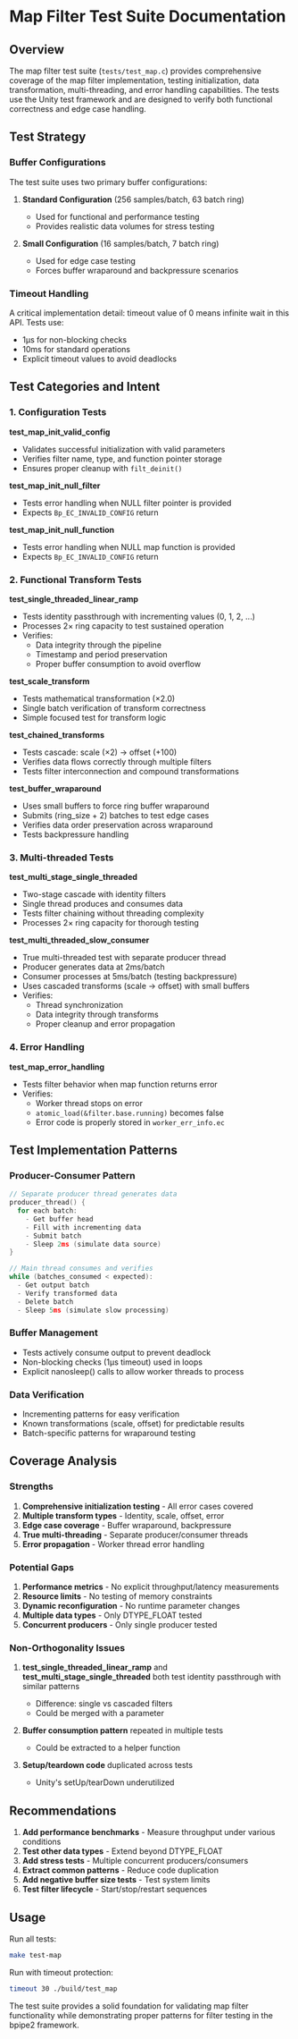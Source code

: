 # Map Filter Test Suite Documentation

## Overview

The map filter test suite (`tests/test_map.c`) provides comprehensive coverage of the map filter implementation, testing initialization, data transformation, multi-threading, and error handling capabilities. The tests use the Unity test framework and are designed to verify both functional correctness and edge case handling.

## Test Strategy

### Buffer Configurations

The test suite uses two primary buffer configurations:

1. **Standard Configuration** (256 samples/batch, 63 batch ring)
   - Used for functional and performance testing
   - Provides realistic data volumes for stress testing

2. **Small Configuration** (16 samples/batch, 7 batch ring)
   - Used for edge case testing
   - Forces buffer wraparound and backpressure scenarios

### Timeout Handling

A critical implementation detail: timeout value of 0 means infinite wait in this API. Tests use:
- 1μs for non-blocking checks
- 10ms for standard operations
- Explicit timeout values to avoid deadlocks

## Test Categories and Intent

### 1. Configuration Tests

**test_map_init_valid_config**
- Validates successful initialization with valid parameters
- Verifies filter name, type, and function pointer storage
- Ensures proper cleanup with `filt_deinit()`

**test_map_init_null_filter**
- Tests error handling when NULL filter pointer is provided
- Expects `Bp_EC_INVALID_CONFIG` return

**test_map_init_null_function**
- Tests error handling when NULL map function is provided
- Expects `Bp_EC_INVALID_CONFIG` return

### 2. Functional Transform Tests

**test_single_threaded_linear_ramp**
- Tests identity passthrough with incrementing values (0, 1, 2, ...)
- Processes 2× ring capacity to test sustained operation
- Verifies:
  - Data integrity through the pipeline
  - Timestamp and period preservation
  - Proper buffer consumption to avoid overflow

**test_scale_transform**
- Tests mathematical transformation (×2.0)
- Single batch verification of transform correctness
- Simple focused test for transform logic

**test_chained_transforms**
- Tests cascade: scale (×2) → offset (+100)
- Verifies data flows correctly through multiple filters
- Tests filter interconnection and compound transformations

**test_buffer_wraparound**
- Uses small buffers to force ring buffer wraparound
- Submits (ring_size + 2) batches to test edge cases
- Verifies data order preservation across wraparound
- Tests backpressure handling

### 3. Multi-threaded Tests

**test_multi_stage_single_threaded**
- Two-stage cascade with identity filters
- Single thread produces and consumes data
- Tests filter chaining without threading complexity
- Processes 2× ring capacity for thorough testing

**test_multi_threaded_slow_consumer**
- True multi-threaded test with separate producer thread
- Producer generates data at 2ms/batch
- Consumer processes at 5ms/batch (testing backpressure)
- Uses cascaded transforms (scale → offset) with small buffers
- Verifies:
  - Thread synchronization
  - Data integrity through transforms
  - Proper cleanup and error propagation

### 4. Error Handling

**test_map_error_handling**
- Tests filter behavior when map function returns error
- Verifies:
  - Worker thread stops on error
  - `atomic_load(&filter.base.running)` becomes false
  - Error code is properly stored in `worker_err_info.ec`

## Test Implementation Patterns

### Producer-Consumer Pattern
```c
// Separate producer thread generates data
producer_thread() {
  for each batch:
    - Get buffer head
    - Fill with incrementing data
    - Submit batch
    - Sleep 2ms (simulate data source)
}

// Main thread consumes and verifies
while (batches_consumed < expected):
  - Get output batch
  - Verify transformed data
  - Delete batch
  - Sleep 5ms (simulate slow processing)
```

### Buffer Management
- Tests actively consume output to prevent deadlock
- Non-blocking checks (1μs timeout) used in loops
- Explicit nanosleep() calls to allow worker threads to process

### Data Verification
- Incrementing patterns for easy verification
- Known transformations (scale, offset) for predictable results
- Batch-specific patterns for wraparound testing

## Coverage Analysis

### Strengths
1. **Comprehensive initialization testing** - All error cases covered
2. **Multiple transform types** - Identity, scale, offset, error
3. **Edge case coverage** - Buffer wraparound, backpressure
4. **True multi-threading** - Separate producer/consumer threads
5. **Error propagation** - Worker thread error handling

### Potential Gaps
1. **Performance metrics** - No explicit throughput/latency measurements
2. **Resource limits** - No testing of memory constraints
3. **Dynamic reconfiguration** - No runtime parameter changes
4. **Multiple data types** - Only DTYPE_FLOAT tested
5. **Concurrent producers** - Only single producer tested

### Non-Orthogonality Issues
1. **test_single_threaded_linear_ramp** and **test_multi_stage_single_threaded** both test identity passthrough with similar patterns
   - Difference: single vs cascaded filters
   - Could be merged with a parameter

2. **Buffer consumption pattern** repeated in multiple tests
   - Could be extracted to a helper function

3. **Setup/teardown code** duplicated across tests
   - Unity's setUp/tearDown underutilized

## Recommendations

1. **Add performance benchmarks** - Measure throughput under various conditions
2. **Test other data types** - Extend beyond DTYPE_FLOAT
3. **Add stress tests** - Multiple concurrent producers/consumers
4. **Extract common patterns** - Reduce code duplication
5. **Add negative buffer size tests** - Test system limits
6. **Test filter lifecycle** - Start/stop/restart sequences

## Usage

Run all tests:
```bash
make test-map
```

Run with timeout protection:
```bash
timeout 30 ./build/test_map
```

The test suite provides a solid foundation for validating map filter functionality while demonstrating proper patterns for filter testing in the bpipe2 framework.